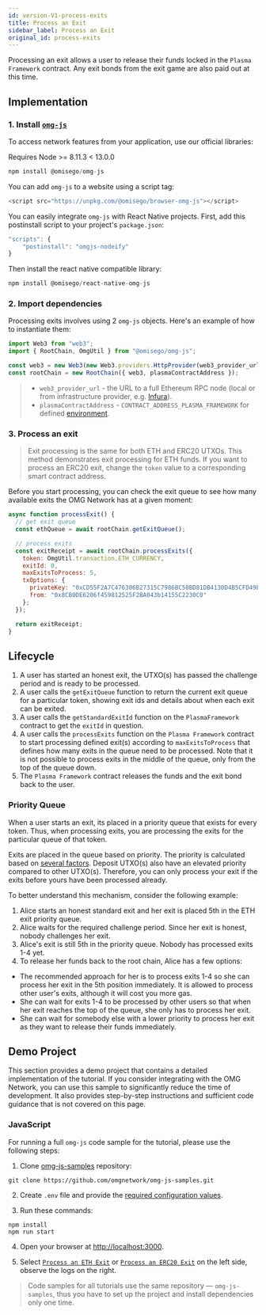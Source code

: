 ```yaml
---
id: version-V1-process-exits
title: Process an Exit
sidebar_label: Process an Exit
original_id: process-exits
---
```


Processing an exit allows a user to release their funds locked in the `Plasma Framework` contract. Any exit bonds from the exit game are also paid out at this time.

## Implementation

### 1. Install [`omg-js`](https://github.com/omgnetwork/omg-js)

To access network features from your application, use our official libraries:

<!--DOCUSAURUS_CODE_TABS-->

<!-- Node -->

Requires Node >= 8.11.3 < 13.0.0

```js
npm install @omisego/omg-js
```

<!-- Browser -->

You can add `omg-js` to a website using a script tag:

```js
<script src="https://unpkg.com/@omisego/browser-omg-js"></script>
```

<!-- React Native -->

You can easily integrate `omg-js` with React Native projects. First, add this postinstall script to your project's `package.json`:

```js
"scripts": {
    "postinstall": "omgjs-nodeify"
}
```

Then install the react native compatible library:

```js
npm install @omisego/react-native-omg-js
```

<!--END_DOCUSAURUS_CODE_TABS-->

<!--DOCUSAURUS_CODE_TABS-->
<!-- JavaScript (ESNext) -->

### 2. Import dependencies

Processing exits involves using 2 `omg-js` objects. Here's an example of how to instantiate them:

```js
import Web3 from "web3";
import { RootChain, OmgUtil } from "@omisego/omg-js";

const web3 = new Web3(new Web3.providers.HttpProvider(web3_provider_url));
const rootChain = new RootChain({ web3, plasmaContractAddress });
```

> - `web3_provider_url` - the URL to a full Ethereum RPC node (local or from infrastructure provider, e.g. [Infura](https://infura.io/)).
> - `plasmaContractAddress` - `CONTRACT_ADDRESS_PLASMA_FRAMEWORK` for defined [environment](/environments).

### 3. Process an exit

> Exit processing is the same for both ETH and ERC20 UTXOs. This method demonstrates exit processing for ETH funds. If you want to process an ERC20 exit, change the `token` value to a corresponding smart contract address.

Before you start processing, you can check the exit queue to see how many available exits the OMG Network has at a given moment:

```js
async function processExit() {
  // get exit queue
  const ethQueue = await rootChain.getExitQueue();

  // process exits
  const exitReceipt = await rootChain.processExits({
    token: OmgUtil.transaction.ETH_CURRENCY,
    exitId: 0,
    maxExitsToProcess: 5,
    txOptions: {
      privateKey: "0xCD55F2A7C476306B27315C7986BC50BD81DB4130D4B5CFD49E3EAF9ED1EDE4F7",
      from: "0x8CB0DE6206f459812525F2BA043b14155C2230C0"
    };
  });

  return exitReceipt;
}
```
<!--END_DOCUSAURUS_CODE_TABS-->

## Lifecycle
1. A user has started an honest exit, the UTXO(s) has passed the challenge period and is ready to be processed.
2. A user calls the `getExitQueue` function to return the current exit queue for a particular token, showing exit ids and details about when each exit can be exited.
3. A user calls the `getStandardExitId` function on the `PlasmaFramework` contract to get the `exitId` in question.
4. A user calls the `processExits` function on the `Plasma Framework` contract to start processing defined exit(s) according to `maxExitsToProcess` that defines how many exits in the queue need to be processed. Note that it is not possible to process exits in the middle of the queue, only from the top of the queue down.
5. The `Plasma Framework` contract releases the funds and the exit bond back to the user.

### Priority Queue
When a user starts an exit, its placed in a priority queue that exists for every token. Thus, when processing exits, you are processing the exits for the particular queue of that token.

Exits are placed in the queue based on priority. The priority is calculated based on [several factors](https://github.com/omgnetwork/plasma-contracts/blob/master/plasma_framework/contracts/src/framework/utils/ExitPriority.sol). Deposit UTXO(s) also have an elevated priority compared to other UTXO(s). Therefore, you can only process your exit if the exits before yours have been processed already.

To better understand this mechanism, consider the following example:
1. Alice starts an honest standard exit and her exit is placed 5th in the ETH exit priority queue.
2. Alice waits for the required challenge period. Since her exit is honest, nobody challenges her exit.
3. Alice's exit is still 5th in the priority queue. Nobody has processed exits 1-4 yet.
4. To release her funds back to the root chain, Alice has a few options:
  - The recommended approach for her is to process exits 1-4 so she can process her exit in the 5th position immediately. It is allowed to process other user's exits, although it will cost you more gas.
  - She can wait for exits 1-4 to be processed by other users so that when her exit reaches the top of the queue, she only has to process her exit.
  -  She can wait for somebody else with a lower priority to process her exit as they want to release their funds immediately.

## Demo Project

This section provides a demo project that contains a detailed implementation of the tutorial. If you consider integrating with the OMG Network, you can use this sample to significantly reduce the time of development. It also provides step-by-step instructions and sufficient code guidance that is not covered on this page.

### JavaScript

For running a full `omg-js` code sample for the tutorial, please use the following steps:

1. Clone [omg-js-samples](https://github.com/omgnetwork/omg-js-samples) repository:

```
git clone https://github.com/omgnetwork/omg-js-samples.git
```

2. Create `.env` file and provide the [required configuration values](https://github.com/omgnetwork/omg-js-samples/tree/master/omg-js#setup).

3. Run these commands:

```
npm install
npm run start
```

4. Open your browser at [http://localhost:3000](http://localhost:3000). 

5. Select [`Process an ETH Exit`](https://github.com/omgnetwork/omg-js-samples/tree/master/app/05-exit-process-eth) or [`Process an ERC20 Exit`](https://github.com/omgnetwork/omg-js-samples/tree/master/app/05-exit-standard-erc20) on the left side, observe the logs on the right.

> Code samples for all tutorials use the same repository — `omg-js-samples`, thus you have to set up the project and install dependencies only one time.
